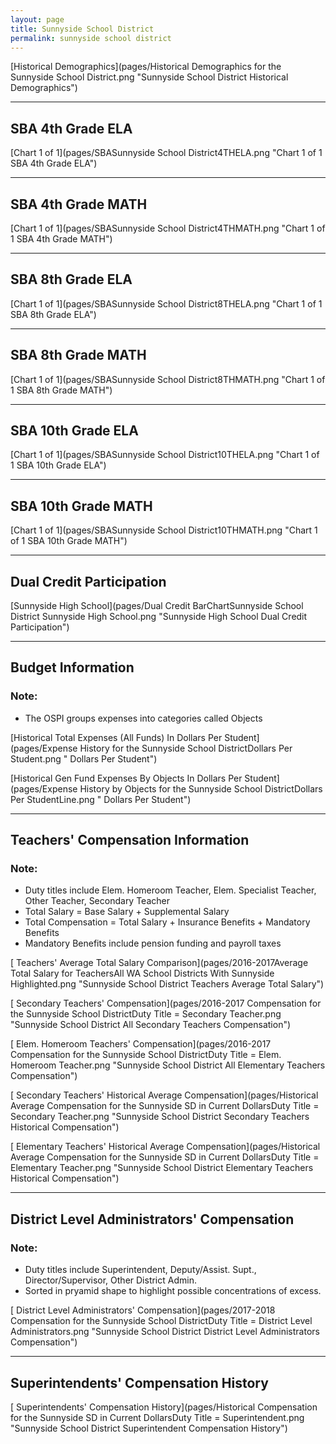 ```yaml
---
layout: page
title: Sunnyside School District
permalink: sunnyside school district
---
```



[Historical Demographics](pages/Historical Demographics for the Sunnyside School District.png "Sunnyside School District Historical Demographics")

___

## SBA 4th Grade ELA

[Chart 1 of 1](pages/SBASunnyside School District4THELA.png "Chart 1 of 1 SBA 4th Grade ELA")


___

## SBA 4th Grade MATH

[Chart 1 of 1](pages/SBASunnyside School District4THMATH.png "Chart 1 of 1 SBA 4th Grade MATH")


___

## SBA 8th Grade ELA

[Chart 1 of 1](pages/SBASunnyside School District8THELA.png "Chart 1 of 1 SBA 8th Grade ELA")


___

## SBA 8th Grade MATH

[Chart 1 of 1](pages/SBASunnyside School District8THMATH.png "Chart 1 of 1 SBA 8th Grade MATH")


___

## SBA 10th Grade ELA

[Chart 1 of 1](pages/SBASunnyside School District10THELA.png "Chart 1 of 1 SBA 10th Grade ELA")


___

## SBA 10th Grade MATH

[Chart 1 of 1](pages/SBASunnyside School District10THMATH.png "Chart 1 of 1 SBA 10th Grade MATH")


___

## Dual Credit Participation

[Sunnyside High School](pages/Dual Credit BarChartSunnyside School District Sunnyside High School.png "Sunnyside High School Dual Credit Participation")


___

## Budget Information
### Note:
- The OSPI groups expenses into categories called Objects

[Historical Total Expenses (All Funds) In Dollars Per Student](pages/Expense History for the Sunnyside School DistrictDollars Per Student.png " Dollars Per Student")

[Historical Gen Fund Expenses By Objects In Dollars Per Student](pages/Expense History by Objects for the Sunnyside School DistrictDollars Per StudentLine.png " Dollars Per Student")


___

## Teachers' Compensation Information
### Note:
- Duty titles include Elem. Homeroom Teacher, Elem. Specialist Teacher, Other Teacher, Secondary Teacher
- Total Salary = Base Salary + Supplemental Salary
- Total Compensation = Total Salary + Insurance Benefits + Mandatory Benefits
- Mandatory Benefits include pension funding and payroll taxes

[ Teachers' Average Total Salary Comparison](pages/2016-2017Average Total Salary for TeachersAll WA School Districts With Sunnyside Highlighted.png "Sunnyside School District Teachers Average Total Salary")

[ Secondary Teachers' Compensation](pages/2016-2017 Compensation for the Sunnyside School DistrictDuty Title = Secondary Teacher.png "Sunnyside School District All Secondary Teachers Compensation")

[ Elem. Homeroom Teachers' Compensation](pages/2016-2017 Compensation for the Sunnyside School DistrictDuty Title = Elem. Homeroom Teacher.png "Sunnyside School District All Elementary Teachers Compensation")

[ Secondary Teachers' Historical Average Compensation](pages/Historical Average Compensation for the Sunnyside SD in Current DollarsDuty Title = Secondary Teacher.png "Sunnyside School District Secondary Teachers Historical Compensation")

[ Elementary Teachers' Historical Average Compensation](pages/Historical Average Compensation for the Sunnyside SD in Current DollarsDuty Title = Elementary Teacher.png "Sunnyside School District Elementary Teachers Historical Compensation")


___

## District Level Administrators' Compensation

### Note:
- Duty titles include Superintendent, Deputy/Assist. Supt., Director/Supervisor, Other District Admin.
- Sorted in pryamid shape to highlight possible concentrations of excess.

[ District Level Administrators' Compensation](pages/2017-2018 Compensation for the Sunnyside School DistrictDuty Title = District Level Administrators.png "Sunnyside School District District Level Administrators Compensation")


___

## Superintendents' Compensation History

[ Superintendents' Compensation History](pages/Historical Compensation for the Sunnyside SD in Current DollarsDuty Title = Superintendent.png "Sunnyside School District Superintendent Compensation History")

